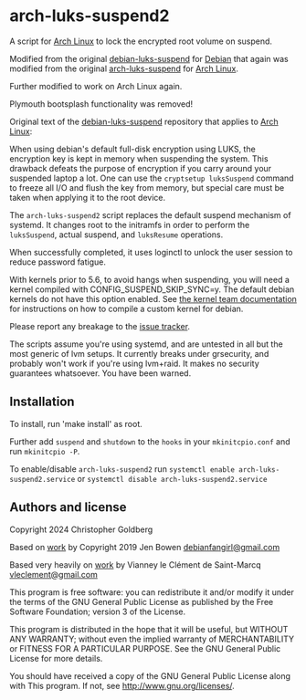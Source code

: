 arch-luks-suspend2
==================

A script for [Arch Linux][] to lock the encrypted root volume on suspend.

Modified from the original [debian-luks-suspend][] for [Debian][] that again was
modified from the original [arch-luks-suspend][] for [Arch Linux][].

Further modified to work on Arch Linux again.

Plymouth bootsplash functionality was removed!

Original text of the [debian-luks-suspend][] repository that applies to [Arch Linux][]:

When using debian's default full-disk encryption using LUKS, the encryption 
key is kept in memory when suspending the system. This drawback defeats the 
purpose of encryption if you carry around your suspended laptop a lot. One 
can use the `cryptsetup luksSuspend` command to freeze all I/O and flush the 
key from memory, but special care must be taken when applying it to the root 
device.

The `arch-luks-suspend2` script replaces the default suspend mechanism of
systemd. It changes root to the initramfs in order to perform the 
`luksSuspend`, actual suspend, and `luksResume` operations.

When successfully completed, it uses loginctl to unlock the user session to
reduce password fatigue.

With kernels prior to 5.6, to avoid hangs when suspending, you will need a
kernel compiled with CONFIG_SUSPEND_SKIP_SYNC=y. The default debian kernels
do not have this option enabled. See [the kernel team documentation][] for
instructions on how to compile a custom kernel for debian.

Please report any breakage to the [issue tracker][].

The scripts assume you're using systemd, and are untested in all but the most
generic of lvm setups.  It currently breaks under grsecurity, and probably
won't work if you're using lvm+raid. It makes no security guarantees 
whatsoever.  You have been warned.

[Debian]: https://www.debian.org/
[debian-luks-suspend]: https://github.com/nailfarmer/debian-luks-suspend/
[arch-luks-suspend]: https://github.com/vianney/arch-luks-suspend/
[Arch Linux]: https://www.archlinux.org/
[issue tracker]: https://github.com/chrisgoldberg1/arch-luks-suspend2/issues
[the kernel team documentation]: https://kernel-team.pages.debian.net/kernel-handbook/ch-common-tasks.html#s-common-official

Installation
-------------
To install, run 'make install' as root.

Further add `suspend` and `shutdown` to the `hooks` in your `mkinitcpio.conf` and run `mkinitcpio -P`.

To enable/disable `arch-luks-suspend2` run `systemctl enable arch-luks-suspend2.service` or `systemctl disable arch-luks-suspend2.service`

Authors and license
-------------------

Copyright 2024 Christopher Goldberg

Based on [work][] by
Copyright 2019 Jen Bowen <debianfangirl@gmail.com>

[work]: [https://github.com/nailfarmer/debian-luks-suspend/] 

Based very heavily on [work][] by
 Vianney le Clément de Saint-Marcq <vleclement@gmail.com>

[work]: [https://github.com/vianney/arch-luks-suspend/] 

This program is free software: you can redistribute it and/or modify
it under the terms of the GNU General Public License as published by
the Free Software Foundation; version 3 of the License.

This program is distributed in the hope that it will be useful,
but WITHOUT ANY WARRANTY; without even the implied warranty of
MERCHANTABILITY or FITNESS FOR A PARTICULAR PURPOSE.  See the
GNU General Public License for more details.

You should have received a copy of the GNU General Public License
along with This program.  If not, see <http://www.gnu.org/licenses/>.

